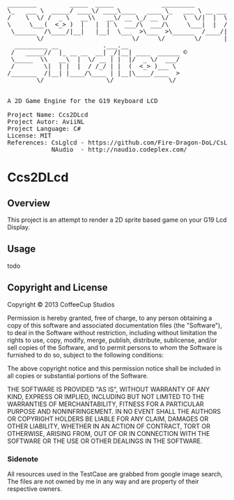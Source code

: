 <pre>
________         _____  _____             _________               
\_   ___ \  _____/ ____\/ ____\____   ____ \_   ___ \ __ ________  
/    \  \/ /  _ \   __\\   __\/ __ \_/ __ \/    \  \/|  |  \____ \ 
\     \___(  <_> )  |   |  | \  ___/\  ___/\     \___|  |  /  |_> >
 \______  /\____/|__|   |__|  \___  >\___  >\______  /____/|   __/ 
        \/                        \/     \/        \/      |__|    
  _________ __            .___.__              
 /   _____//  |_ __ __  __| _/|__| ____  ______ ©
 \_____  \\   __\  |  \/ __ | |  |/  _ \/  ___/
 /        \|  | |  |  / /_/ | |  (  <_> )___ \ 
/_______  /|__| |____/\____ | |__|\____/____  >
        \/                 \/               \/ 


A 2D Game Engine for the G19 Keyboard LCD

Project Name: Ccs2DLcd
Project Autor: AviiNL
Project Language: C#
License: MIT
References:	CsLglcd - https://github.com/Fire-Dragon-DoL/CsLglcd
			NAudio  - http://naudio.codeplex.com/
</pre>

# Ccs2DLcd

## Overview

This project is an attempt to render a 2D sprite based game on your G19 Lcd Display.


## Usage

todo


## Copyright and License

Copyright &copy; 2013 CoffeeCup Studios

Permission is hereby granted, free of charge, to any person obtaining a copy
of this software and associated documentation files (the "Software"), to deal
in the Software without restriction, including without limitation the rights
to use, copy, modify, merge, publish, distribute, sublicense, and/or sell
copies of the Software, and to permit persons to whom the Software is
furnished to do so, subject to the following conditions:

The above copyright notice and this permission notice shall be included in
all copies or substantial portions of the Software.

THE SOFTWARE IS PROVIDED "AS IS", WITHOUT WARRANTY OF ANY KIND, EXPRESS OR
IMPLIED, INCLUDING BUT NOT LIMITED TO THE WARRANTIES OF MERCHANTABILITY,
FITNESS FOR A PARTICULAR PURPOSE AND NONINFRINGEMENT. IN NO EVENT SHALL THE
AUTHORS OR COPYRIGHT HOLDERS BE LIABLE FOR ANY CLAIM, DAMAGES OR OTHER
LIABILITY, WHETHER IN AN ACTION OF CONTRACT, TORT OR OTHERWISE, ARISING FROM,
OUT OF OR IN CONNECTION WITH THE SOFTWARE OR THE USE OR OTHER DEALINGS IN
THE SOFTWARE.

### Sidenote

All resources used in the TestCase are grabbed from google image search,<br>
The files are not owned by me in any way and are property of their respective owners.
